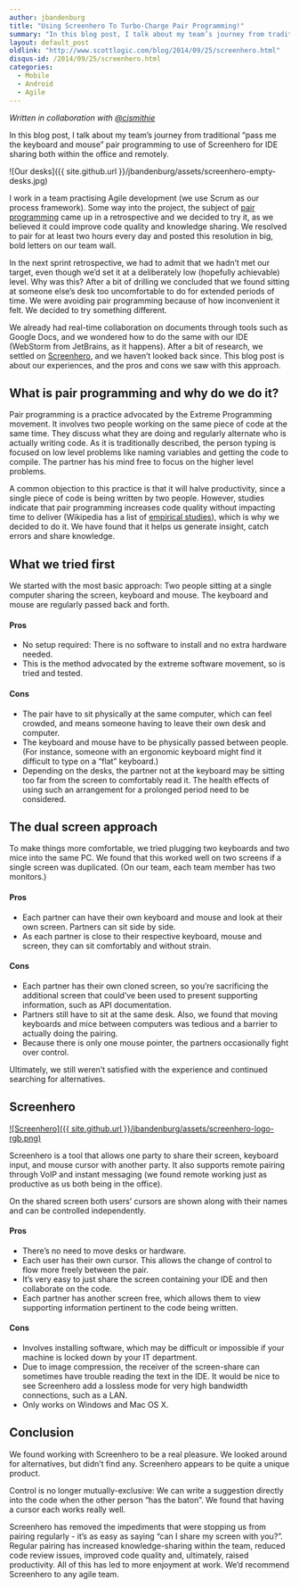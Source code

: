 ```yaml
---
author: jbandenburg
title: "Using Screenhero To Turbo-Charge Pair Programming!"
summary: "In this blog post, I talk about my team’s journey from traditional “pass me the keyboard and mouse” pair programming to use of Screenhero for IDE sharing both within the office and remotely."
layout: default_post
oldlink: "http://www.scottlogic.com/blog/2014/09/25/screenhero.html"
disqus-id: /2014/09/25/screenhero.html
categories:
  - Mobile
  - Android
  - Agile
---
```

*Written in collaboration with [@cjsmithie](https://twitter.com/cjsmithie)*

In this blog post, I talk about my team’s journey from traditional “pass me the keyboard and mouse” pair programming to use of Screenhero for IDE sharing both within the office and remotely.

![Our desks]({{ site.github.url }}/jbandenburg/assets/screenhero-empty-desks.jpg)

I work in a team practising Agile development (we use Scrum as our process framework). Some way into the project, the subject of [pair programming](http://en.wikipedia.org/wiki/Pair_programming) came up in a retrospective and we decided to try it, as we believed it could improve code quality and knowledge sharing. We resolved to pair for at least two hours every day and posted this resolution in big, bold letters on our team wall.

In the next sprint retrospective, we had to admit that we hadn’t met our target, even though we’d set it at a deliberately low (hopefully achievable) level. Why was this? After a bit of drilling we concluded that we found sitting at someone else’s desk too uncomfortable to do for extended periods of time. We were avoiding pair programming because of how inconvenient it felt. We decided to try something different.

We already had real-time collaboration on documents through tools such as Google Docs, and we wondered how to do the same with our IDE (WebStorm from JetBrains, as it happens). After a bit of research, we settled on [Screenhero](https://screenhero.com/), and we haven’t looked back since. This blog post is about our experiences, and the pros and cons we saw with this approach.

## What is pair programming and why do we do it?

Pair programming is a practice advocated by the Extreme Programming movement. It involves two people working on the same piece of code at the same time. They discuss what they are doing and regularly alternate who is actually writing code. As it is traditionally described, the person typing is focused on low level problems like naming variables and getting the code to compile. The partner has his mind free to focus on the higher level problems.

A common objection to this practice is that it will halve productivity, since a single piece of code is being written by two people. However, studies indicate that pair programming increases code quality without impacting time to deliver (Wikipedia has a list of [empirical studies](http://en.wikipedia.org/wiki/Pair_programming#Empirical_studies)), which is why we decided to do it. We have found that it helps us generate insight, catch errors and share knowledge.

## What we tried first

We started with the most basic approach: Two people sitting at a single computer sharing the screen, keyboard and mouse. The keyboard and mouse are regularly passed back and forth.

#### Pros

 * No setup required: There is no software to install and no extra hardware needed.
 * This is the method advocated by the extreme software movement, so is tried and tested.

#### Cons

 * The pair have to sit physically at the same computer, which can feel crowded, and means someone having to leave their own desk and computer.
 * The keyboard and mouse have to be physically passed between people. (For instance, someone with an ergonomic keyboard might find it difficult to type on a “flat” keyboard.)
 * Depending on the desks, the partner not at the keyboard may be sitting too far from the screen to comfortably read it. The health effects of using such an arrangement for a prolonged period need to be considered.

## The dual screen approach

To make things more comfortable, we tried plugging two keyboards and two mice into the same PC. We found that this worked well on two screens if a single screen was duplicated. (On our team, each team member has two monitors.)

#### Pros

 * Each partner can have their own keyboard and mouse and look at their own screen. Partners can sit side by side.
 * As each partner is close to their respective keyboard, mouse and screen, they can sit comfortably and without strain.

#### Cons

 * Each partner has their own cloned screen, so you’re sacrificing the additional screen that could’ve been used to present supporting information, such as API documentation.
 * Partners still have to sit at the same desk. Also, we found that moving keyboards and mice between computers was tedious and a barrier to actually doing the pairing.
 * Because there is only one mouse pointer, the partners occasionally fight over control.

Ultimately, we still weren’t satisfied with the experience and continued searching for alternatives.

## Screenhero

[![Screenhero]({{ site.github.url }}/jbandenburg/assets/screenhero-logo-rgb.png)](https://screenhero.com/)

Screenhero is a tool that allows one party to share their screen, keyboard input, and mouse cursor with another party. It also supports remote pairing through VoIP and instant messaging (we found remote working just as productive as us both being in the office).

On the shared screen both users’ cursors are shown along with their names and can be controlled independently.

#### Pros

 * There’s no need to move desks or hardware.
 * Each user has their own cursor. This allows the change of control to flow more freely between the pair.
 * It’s very easy to just share the screen containing your IDE and then collaborate on the code.
 * Each partner has another screen free, which allows them to view supporting information pertinent to the code being written.

#### Cons

 * Involves installing software, which may be difficult or impossible if your machine is locked down by your IT department.
 * Due to image compression, the receiver of the screen-share can sometimes have trouble reading the text in the IDE. It would be nice to see Screenhero add a lossless mode for very high bandwidth connections, such as a LAN.
 * Only works on Windows and Mac OS X.

## Conclusion

We found working with Screenhero to be a real pleasure. We looked around for alternatives, but didn’t find any. Screenhero appears to be quite a unique product.

Control is no longer mutually-exclusive: We can write a suggestion directly into the code when the other person “has the baton”. We found that having a cursor each works really well.

Screenhero has removed the impediments that were stopping us from pairing regularly - it’s as easy as saying “can I share my screen with you?”. Regular pairing has increased knowledge-sharing within the team, reduced code review issues, improved code quality and, ultimately, raised productivity. All of this has led to more enjoyment at work. We’d recommend Screenhero to any agile team.
























